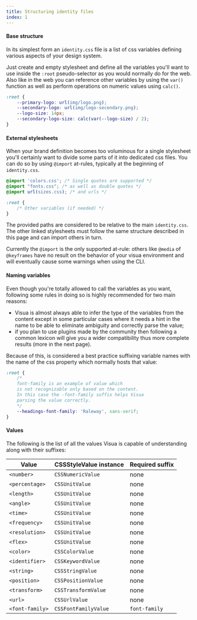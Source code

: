 ```yaml
---
title: Structuring identity files
index: 1
---
```

#### Base structure

In its simplest form an `identity.css` file is a list of css variables defining various aspects of your design system.

Just create and empty stylesheet and define all the variables you'll want to use inside the `:root` pseudo-selector as
you would normally do for the web. Also like in the web you can reference other variables by using the `var()` function
as well as perform operations on numeric values using `calc()`.

```css
:root {
    --primary-logo: url(img/logo.png);
    --secondary-logo: url(img/logo-secondary.png);
    --logo-size: 14px;
    --secondary-logo-size: calc(var(--logo-size) / 2);
}
```

#### External stylesheets

When your brand definition becomes too voluminous for a single stylesheet you'll certainly want to divide some parts of
it into dedicated css files. You can do so by using `@import` at-rules, typically at the beginning of `identity.css`.

```css
@import 'colors.css'; /* Single quotes are supported */
@import "fonts.css"; /* as well as double quotes */
@import url(sizes.css); /* and urls */

:root {
    /* Other variables (if needed) */
}
```

The provided paths are considered to be relative to the main `identity.css`. The other
linked stylesheets must follow the same structure described in this page and can import others in turn.

Currently the `@import` is the only supported at-rule: others like `@media` of `@keyframes` have no result on the
behavior of your visua environment and will eventually cause some warnings when using the CLI.

#### Naming variables

Even though you're totally allowed to call the variables as you want, following some rules in doing so is highly
recommended for two main reasons:

- Visua is almost always able to infer the type of the variables from the content except in some particular
cases where it needs a hint in the name to be able to eliminate ambiguity and correctly parse the value;
- if you plan to use plugins made by the community then following a common lexicon will give you a wider compatibility
thus more complete results (more in the next page).

Because of this, is considered a best practice suffixing variable names with the name of the css property which
normally hosts that value:

```css
:root {
    /*
    font-family is an example of value which
    is not recognizable only based on the content.
    In this case the -font-family suffix helps Visua
    parsing the value correctly.
    */
    --headings-font-family: 'Raleway', sans-serif;
}
```

#### Values

The following is the list of all the values Visua is capable of understanding along with their suffixes:

|Value|CSSStyleValue instance|Required suffix|
|---|---|---|
|`<number>`|`CSSNumericValue`|none|
|`<percentage>`|`CSSUnitValue`|none|
|`<length>`|`CSSUnitValue`|none|
|`<angle>`|`CSSUnitValue`|none|
|`<time>`|`CSSUnitValue`|none|
|`<frequency>`|`CSSUnitValue`|none|
|`<resolution>`|`CSSUnitValue`|none|
|`<flex>`|`CSSUnitValue`|none|
|`<color>`|`CSSColorValue`|none|
|`<identifier>`|`CSSKeywordValue`|none|
|`<string>`|`CSSStringValue`|none|
|`<position>`|`CSSPositionValue`|none|
|`<transform>`|`CSSTransformValue`|none|
|`<url>`|`CSSUrlValue`|none|
|`<font-family>`|`CSSFontFamilyValue`|`font-family`|












